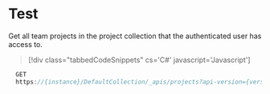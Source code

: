 # Test

Get all team projects in the project collection that the authenticated user has access to.

>[!div class="tabbedCodeSnippets" cs='C#' javascript='Javascript']
```cs
  GET 
  https://{instance}/DefaultCollection/_apis/projects?api-version={version}[&stateFilter{string}&$top={integer}&skip={integer}]  
``` 

